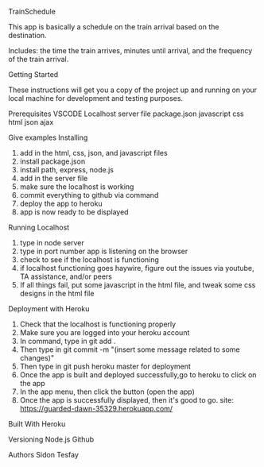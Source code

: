 TrainSchedule

This app is basically a schedule on the train arrival based on the destination.

Includes: the time the train arrives, minutes until arrival, and the frequency of the train arrival.

Getting Started

These instructions will get you a copy of the project up and running on your local machine for development and testing purposes. 

Prerequisites
VSCODE
Localhost server file
package.json
javascript
css
html
json
ajax

Give examples
Installing
1. add in the html, css, json, and javascript files
2. install package.json
3. install path, express, node.js
4. add in the server file
5. make sure the localhost is working
6. commit everything to github via command
7. deploy the app to heroku
8. app is now ready to be displayed

Running Localhost
1. type in node server
2. type in port number app is listening on the browser
3. check to see if the localhost is functioning
4. if localhost functioning goes haywire, figure out the issues via youtube, TA assistance, and/or peers
5. If all things fail, put some javascript in the html file, and tweak some css designs in the html file

Deployment with Heroku
1. Check that the localhost is functioning properly
2. Make sure you are logged into your heroku account
3. In command, type in git add .
4. Then type in git commit -m "(insert some message related to some changes)" 
5. Then type in git push heroku master for deployment
6. Once the app is built and deployed successfully,go to heroku to click on the app
7. In the app menu, then click the button (open the app)
8. Once the app is successfully displayed, then it's good to go. site: https://guarded-dawn-35329.herokuapp.com/

Built With
Heroku

Versioning
Node.js
Github

Authors
Sidon Tesfay

